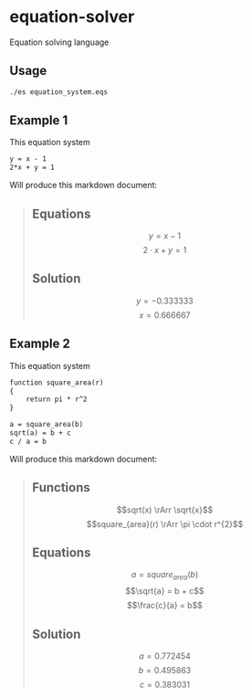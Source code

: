 # equation-solver
Equation solving language

## Usage
```sh
./es equation_system.eqs
```

## Example 1

This equation system
```txt
y = x - 1
2*x + y = 1
```

Will produce this markdown document:

> ## Equations
> $$y = x - 1$$
> $$2 \cdot x + y = 1$$
> ## Solution
> $$y = -0.333333$$
> $$x = 0.666667$$

## Example 2

This equation system
```txt
function square_area(r)
{
    return pi * r^2
}

a = square_area(b)
sqrt(a) = b + c
c / a = b
```

Will produce this markdown document:

> ## Functions
> $$sqrt(x) \rArr \sqrt{x}$$
> $$square_{area}(r) \rArr \pi  \cdot r^{2}$$
> ## Equations
> $$a = square_{area}\left(
> b\right)$$
> $$\sqrt{a} = b + c$$
> $$\frac{c}{a} = b$$
> ## Solution
> $$a = 0.772454$$
> $$b = 0.495863$$
> $$c = 0.383031$$
